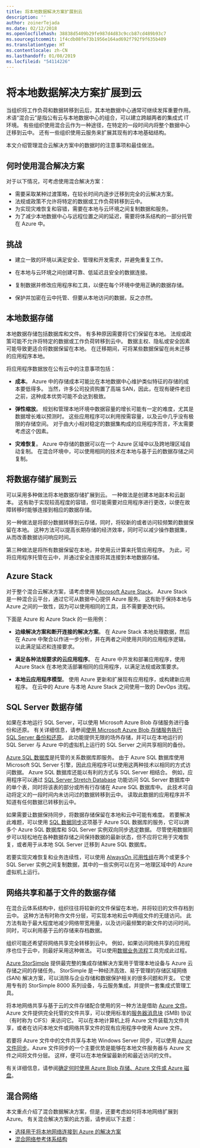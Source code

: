 ```yaml
---
title: 将本地数据解决方案扩展到云
description: ''
author: zoinerTejada
ms.date: 02/12/2018
ms.openlocfilehash: 38838d5409b29fe987d4d83c9ccb87cd489b93c7
ms.sourcegitcommit: 1f4cdb08fe73b1956e164ad692f792f9f635b409
ms.translationtype: HT
ms.contentlocale: zh-CN
ms.lasthandoff: 01/08/2019
ms.locfileid: "54114226"
---
```

# <a name="extending-on-premises-data-solutions-to-the-cloud"></a>将本地数据解决方案扩展到云

当组织将工作负荷和数据转移到云后，其本地数据中心通常可继续发挥重要作用。 术语“混合云”是指公有云与本地数据中心的组合，可以建立跨越两者的集成式 IT 环境。 有些组织使用混合云作为一种途径，在特定的一段时间内将整个数据中心迁移到云中。 还有一些组织使用云服务来扩展其现有的本地基础结构。

本文介绍管理混合云解决方案中的数据时的注意事项和最佳做法。

## <a name="when-to-use-a-hybrid-solution"></a>何时使用混合解决方案

对于以下情况，可考虑使用混合解决方案：

- 需要采取某种过渡策略，在较长时间内逐步迁移到完全的云解决方案。
- 法规或政策不允许将特定的数据或工作负荷转移到云中。
- 为实现灾难恢复和容错，需要在本地与云环境之间复制数据和服务。
- 为了减少本地数据中心与远程位置之间的延迟，需要将体系结构的一部分托管在 Azure 中。

## <a name="challenges"></a>挑战

- 建立一致的环境以满足安全、管理和开发需求，并避免重复工作。

- 在本地与云环境之间创建可靠、低延迟且安全的数据连接。

- 复制数据并修改应用程序和工具，以便在每个环境中使用正确的数据存储。

- 保护并加密在云中托管、但要从本地访问的数据，反之亦然。

## <a name="on-premises-data-stores"></a>本地数据存储

本地数据存储包括数据库和文件。 有多种原因需要将它们保留在本地。 法规或政策可能不允许将特定的数据或工作负荷转移到云中。 数据主权、隐私或安全因素可能导致更适合将数据保留在本地。 在迁移期间，可将某些数据保留在尚未迁移的应用程序本地。

将应用程序数据放在公有云中的注意事项包括：

- **成本**。 Azure 中的存储成本可能比在本地数据中心维护类似特征的存储的成本要低得多。 当然，许多公司投资购置了高端 SAN，因此，在现有硬件老旧之前，这种成本优势可能不会达到极致。

- **弹性缩放**。 规划和管理本地环境中数据容量的增长可能有一定的难度，尤其是数据增长难以预测时。 这些应用程序可以利用按需容量，以及云中几乎没有极限的存储空间。 对于由大小相对稳定的数据集构成的应用程序而言，不太需要考虑这个因素。

- **灾难恢复**。 Azure 中存储的数据可以在一个 Azure 区域中以及跨地理区域自动复制。 在混合环境中，可以使用相同的技术在本地与基于云的数据存储之间复制。

## <a name="extending-data-stores-to-the-cloud"></a>将数据存储扩展到云

可以采用多种做法将本地数据存储扩展到云。 一种做法是创建本地副本和云副本。 这有助于实现较高程度的容错，但可能需要对应用程序进行更改，以便在故障转移时能够连接到相应的数据存储。

另一种做法是将部分数据转移到云存储，同时，将较新的或者访问较频繁的数据保留在本地。 这种方法可以提高长期存储的经济效率，同时可以减少操作数据集，从而改善数据访问响应时间。

第三种做法是将所有数据保留在本地，并使用云计算来托管应用程序。 为此，可将应用程序托管在云中，并通过安全连接将其连接到本地数据存储。

## <a name="azure-stack"></a>Azure Stack

对于整个混合云解决方案，请考虑使用 [Microsoft Azure Stack](/azure/azure-stack/)。 Azure Stack 是一种混合云平台，通过它可从数据中心提供 Azure 服务。 这有助于保持本地与 Azure 之间的一致性，因为可以使用相同的工具，且不需要更改代码。

下面是 Azure 和 Azure Stack 的一些用例：

- **边缘解决方案和断开连接的解决方案**。 在 Azure Stack 本地处理数据，然后在 Azure 中聚合以作进一步分析，并在两者之间使用共同的应用程序逻辑，以此满足延迟和连接要求。

- **满足各种法规要求的云应用程序**。 在 Azure 中开发和部署应用程序，使用 Azure Stack 在本地灵活部署相同的应用程序，以满足法规或政策要求。

- **本地云应用程序模型**。 使用 Azure 更新和扩展现有应用程序，或构建新应用程序。 在云中的 Azure 与本地 Azure Stack 之间使用一致的 DevOps 流程。

## <a name="sql-server-data-stores"></a>SQL Server 数据存储

如果在本地运行 SQL Server，可以使用 Microsoft Azure Blob 存储服务进行备份和还原。 有关详细信息，请参阅[使用 Microsoft Azure Blob 存储服务执行 SQL Server 备份和还原](/sql/relational-databases/backup-restore/sql-server-backup-and-restore-with-microsoft-azure-blob-storage-service)。 此功能提供无限的场外存储，并可以在本地运行的 SQL Server 与 Azure 中的虚拟机上运行的 SQL Server 之间共享相同的备份。

[Azure SQL 数据库](/azure/sql-database/)是托管的关系数据库即服务。 由于 Azure SQL 数据库使用 Microsoft SQL Server 引擎，因此应用程序可以使用这两种技术以相同的方式访问数据。 Azure SQL 数据库还能以有利的方式与 SQL Server 相结合。 例如，应用程序可以通过 [SQL Server Stretch Database](/sql/sql-server/stretch-database/stretch-database) 功能访问 SQL Server 数据库中的单个表，同时将该表的部分或所有行存储在 Azure SQL 数据库中。 此技术可自动将定义的一段时间内未访问过的数据转移到云中。 读取此数据的应用程序并不知道有任何数据已转移到云中。

如果需要让数据保持同步，将数据存储保留在本地和云中可能有难度。 若要解决此难题，可以使用 [SQL 数据同步](/azure/sql-database/sql-database-sync-data)这项基于 Azure SQL 数据库的服务，它可以跨多个 Azure SQL 数据库和 SQL Server 实例双向同步选定数据。 尽管使用数据同步可以轻松地在各种数据存储之间保持数据的最新状态，但不应将它用于灾难恢复，或者用于从本地 SQL Server 迁移到 Azure SQL 数据库。

若要实现灾难恢复和业务连续性，可以使用 [AlwaysOn 可用性组](/sql/database-engine/availability-groups/windows/overview-of-always-on-availability-groups-sql-server)在两个或更多个 SQL Server 实例之间复制数据，其中的一些实例可以在另一地理区域中的 Azure 虚拟机上运行。

## <a name="network-shares-and-file-based-data-stores"></a>网络共享和基于文件的数据存储

在混合云体系结构中，组织往往将较新的文件保留在本地，并将较旧的文件存档到云中。 这种方法有时称作文件分层，可实现本地和云中两组文件的无缝访问。 此方法有助于最大程度地减少网络带宽用量，以及访问最频繁的新文件的访问时间。 同时，可以利用基于云的存储来存档数据。

组织可能还希望将网络共享完全转移到云中。 例如，如果访问网络共享的应用程序也位于云中，则最好采用这种做法。 可以使用[数据业务流程](../technology-choices/pipeline-orchestration-data-movement.md)工具完成此过程。

[Azure StorSimple](/azure/storsimple/) 提供最完整的集成存储解决方案用于管理本地设备与 Azure 云存储之间的存储任务。 StorSimple 是一种经济高效、易于管理的存储区域网络 (SAN) 解决方案，可以消除与企业存储和数据保护相关的很多问题和开支。 它使用专有的 StorSimple 8000 系列设备，与云服务集成，并提供一套集成式管理工具。

将本地网络共享与基于云的文件存储配合使用的另一种方法是借助 [Azure 文件](/azure/storage/files/storage-files-introduction)。 Azure 文件提供完全托管的文件共享，可以使用标准的[服务器消息块](https://msdn.microsoft.com/library/windows/desktop/aa365233.aspx?f=255&MSPPError=-2147217396) (SMB) 协议（有时称为 CIFS）来访问它。 可以在本地计算机上将 Azure 文件装载为文件共享，或者在访问本地文件或网络共享文件的现有应用程序中使用 Azure 文件。

若要将 Azure 文件中的文件共享与本地 Windows Server 同步，可以使用 [Azure 文件同步](/azure/storage/files/storage-sync-files-planning)。Azure 文件同步的一个主要优势是能够在本地文件服务器与 Azure 文件之间将文件分层。 这样，便可以在本地保留最新的和最近访问的文件。

有关详细信息，请参阅[确定何时使用 Azure Blob 存储、Azure 文件或 Azure 磁盘](/azure/storage/common/storage-decide-blobs-files-disks)。

## <a name="hybrid-networking"></a>混合网络

本文重点介绍了混合数据解决方案，但是，还要考虑如何将本地网络扩展到 Azure。 有关混合解决方案的此方面，请参阅以下主题：

- [选择用于将本地网络连接到 Azure 的解决方案](../../reference-architectures/hybrid-networking/considerations.md)
- [混合网络参考体系结构](../../reference-architectures/hybrid-networking/index.md)
